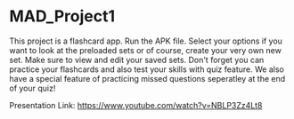 # MAD_Project1
This project is a flashcard app. Run the APK file. Select your options if you want to look at the preloaded sets or of course, create your very own new set. 
Make sure to view and edit your saved sets. Don't forget you can practice your flashcards and also test your skills with quiz feature. 
We also have a special feature of practicing missed questions seperatley at 
the end of your quiz!

Presentation Link: https://www.youtube.com/watch?v=NBLP3Zz4Lt8
